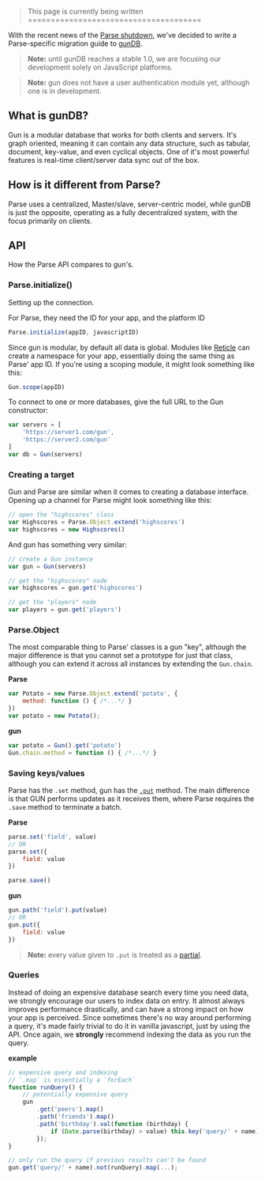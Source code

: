 > This page is currently being written
======================================

With the recent news of the [Parse shutdown](http://blog.parse.com/announcements/moving-on/), we've decided to write a Parse-specific migration guide to [gunDB](https://github.com/amark/gun).

> **Note:** until gunDB reaches a stable 1.0, we are focusing our development solely on JavaScript platforms.

> **Note:** gun does not have a user authentication module yet, although one is in development.

## What is gunDB?
Gun is a modular database that works for both clients and servers. It's graph oriented, meaning it can contain any data structure, such as tabular, document, key-value, and even cyclical objects. One of it's most powerful features is real-time client/server data sync out of the box.

## How is it different from Parse?
Parse uses a centralized, Master/slave, server-centric model, while gunDB is just the opposite, operating as a fully decentralized system, with the focus primarily on clients.


## API
How the Parse API compares to gun's.

### Parse.initialize()
Setting up the connection.

For Parse, they need the ID for your app, and the platform ID
```javascript
Parse.initialize(appID, javascriptID)
```

Since gun is modular, by default all data is global. Modules like [Reticle](https://github.com/PsychoLlama/Reticle) can create a namespace for your app, essentially doing the same thing as Parse' app ID. If you're using a scoping module, it might look something like this:
```javascript
Gun.scope(appID)
```

To connect to one or more databases, give the full URL to the Gun constructor:
```javascript
var servers = [
	'https://server1.com/gun',
	'https://server2.com/gun'
]
var db = Gun(servers)
```

### Creating a target
Gun and Parse are similar when it comes to creating a database interface. Opening up a channel for Parse might look something like this:

```javascript
// open the "highscores" class
var Highscores = Parse.Object.extend('highscores')
var highscores = new Highscores()
```

And gun has something very similar:
```javascript
// create a Gun instance
var gun = Gun(servers)

// get the "highscores" node
var highscores = gun.get('highscores')

// get the "players" node
var players = gun.get('players')
```

### Parse.Object
The most comparable thing to Parse' classes is a gun "key", although the major difference is that you cannot set a prototype for just that class, although you can extend it across all instances by extending the `Gun.chain`.

**Parse**
```javascript
var Potato = new Parse.Object.extend('potato', {
	method: function () { /*...*/ }
})
var potato = new Potato();
```

**gun**
```javascript
var potato = Gun().get('potato')
Gun.chain.method = function () { /*...*/ }
```

### Saving keys/values
Parse has the `.set` method, gun has the [`.put`](API-%28v0.3.x%29#put) method. The main difference is that GUN performs updates as it receives them, where Parse requires the `.save` method to terminate a batch.

**Parse**
```javascript
parse.set('field', value)
// OR
parse.set({
	field: value
})

parse.save()
```

**gun**
```javascript
gun.path('field').put(value)
// OR
gun.put({
	field: value
})
```

> **Note:** every value given to `.put` is treated as a [partial](Partials-and-Circular-References-%28v0.2.x%29).

### Queries
Instead of doing an expensive database search every time you need data, we strongly encourage our users to index data on entry. It almost always improves performance drastically, and can have a strong impact on how your app is perceived. Since sometimes there's no way around performing a query, it's made fairly trivial to do it in vanilla javascript, just by using the API. Once again, we **strongly** recommend indexing the data as you run the query.

**example**
```javascript
// expensive query and indexing
// `.map` is essentially a `forEach`
function runQuery() {
	// potentially expensive query
	gun
		.get('peers').map()
		.path('friends').map()
		.path('birthday').val(function (birthday) {
			if (Date.parse(birthday) > value) this.key('query/' + name)
		});
}

// only run the query if previous results can't be found
gun.get('query/' + name).not(runQuery).map(...);
```




